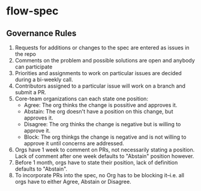 # flow-spec
## Governance Rules
 1. Requests for additions or changes to the spec are entered as issues in the repo
 2. Comments on the problem and possible solutions are open and anybody can participate
 3. Priorities and assignments to work on particular issues are decided during a bi-weekly call.
 4. Contributors assigned to a particular issue will work on a branch and submit a PR.
 5. Core-team organizations can each state one position:
    - Agree: The org thinks the change is possitive and approves it.
    - Abstain: The org doesn't have a position on this change, but approves it.
    - Disagree: The org thinks the change is negative but is willing to approve it.
    - Block: The org thinkgs the change is negative and is not willing to approve it until concerns are addressed.
 6. Orgs have 1 week to comment on PRs, not necessarily stating a position. Lack of comment after one week defaults to "Abstain" position however.
 7. Before 1 month, orgs have to state their position, lack of definition defaults to "Abstain".
 8. To incorporate PRs into the spec, no Org has to be blocking it–i.e. all orgs have to either Agree, Abstain or Disagree.
 
